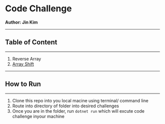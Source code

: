 # Code Challenge

**Author: Jin Kim**

---
## **Table of Content**
---
1. Reverse Array
2. [Array Shift](./challenges/ArrayShift/README.md)

---
## How to Run
---
1. Clone this repo into you local macine using terminal/ command line
2. Route into directory of folder into desired challenges
3. Once you are in the folder, run `dotnet run` which will excute code challenge inyour machine
